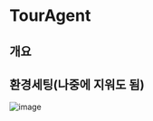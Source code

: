 # TourAgent

## 개요

## 환경세팅(나중에 지워도 됨)
![image](https://github.com/user-attachments/assets/0fe2848a-d758-44dc-96e8-d18e29287e23)

